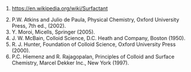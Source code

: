 1. https://en.wikipedia.org/wiki/Surfactant  
<!-- The below link isn't working -->
<!-- 2. http://nsdl.niscair.res.in/bitstream/123456789/311/1/PDF+corrected+surface+chemistry.pdf -->

<!-- HTTPS link not present -->
<!-- 3. http://www.elmhurst.edu/~chm/vchembook/554soap.html -->
2. P.W. Atkins and Julio de Paula, Physical Chemistry, Oxford University Press, 7th ed., (2002).  
3. Y. Moroi, Micells, Springer (2005).  
4. J. W. McBain, Colloid Science, D.C. Heath and Company, Boston (1950).  
5. R. J. Hunter, Foundation of Colloid Science, Oxford University Press (2000).  
6. P.C. Hiemenz and R. Rajagopalan, Principles of Colloid and Surface Chemistry, Marcel Dekker Inc., New York (1997).  


